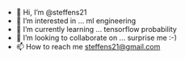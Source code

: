 - 👋 Hi, I’m @steffens21
- 👀 I’m interested in ... ml engineering 
- 🌱 I’m currently learning ... tensorflow probability
- 💞️ I’m looking to collaborate on ... surprise me :-)
- 📫 How to reach me steffens21@gmail.com

<!---
steffens21/steffens21 is a ✨ special ✨ repository because its `README.md` (this file) appears on your GitHub profile.
You can click the Preview link to take a look at your changes.
--->
